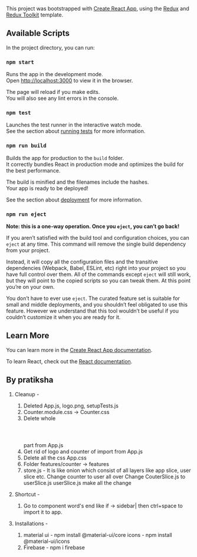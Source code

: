 This project was bootstrapped with [Create React App](https://github.com/facebook/create-react-app), using the [Redux](https://redux.js.org/) and [Redux Toolkit](https://redux-toolkit.js.org/) template.

## Available Scripts

In the project directory, you can run:

### `npm start`

Runs the app in the development mode.<br />
Open [http://localhost:3000](http://localhost:3000) to view it in the browser.

The page will reload if you make edits.<br />
You will also see any lint errors in the console.

### `npm test`

Launches the test runner in the interactive watch mode.<br />
See the section about [running tests](https://facebook.github.io/create-react-app/docs/running-tests) for more information.

### `npm run build`

Builds the app for production to the `build` folder.<br />
It correctly bundles React in production mode and optimizes the build for the best performance.

The build is minified and the filenames include the hashes.<br />
Your app is ready to be deployed!

See the section about [deployment](https://facebook.github.io/create-react-app/docs/deployment) for more information.

### `npm run eject`

**Note: this is a one-way operation. Once you `eject`, you can’t go back!**

If you aren’t satisfied with the build tool and configuration choices, you can `eject` at any time. This command will remove the single build dependency from your project.

Instead, it will copy all the configuration files and the transitive dependencies (Webpack, Babel, ESLint, etc) right into your project so you have full control over them. All of the commands except `eject` will still work, but they will point to the copied scripts so you can tweak them. At this point you’re on your own.

You don’t have to ever use `eject`. The curated feature set is suitable for small and middle deployments, and you shouldn’t feel obligated to use this feature. However we understand that this tool wouldn’t be useful if you couldn’t customize it when you are ready for it.

## Learn More

You can learn more in the [Create React App documentation](https://facebook.github.io/create-react-app/docs/getting-started).

To learn React, check out the [React documentation](https://reactjs.org/).

## By pratiksha

1. Cleanup -
    1. Deleted App.js, logo.png, setupTests.js
    2. Counter.module.css -> Counter.css
    3. Delete whole <header></header> part from App.js
    4. Get rid of logo and counter of import from App.js
    5. Delete all the css App.css
    6. Folder features/counter -> features
    7. store.js - It is like onion which consist of all layers like app slice, user slice etc.
        Change counter to user all over
        Change CouterSlice.js to userSlice.js
        userSlice.js make all the change



2. Shortcut - 
    1. Go to component word's end like if <Sidebar /> -> sidebar| then ctrl+space to import it to app.
    
3. Installations -
    1. material ui - npm install @material-ui/core
    icons - npm install @material-ui/icons
    2. Firebase - npm i firebase